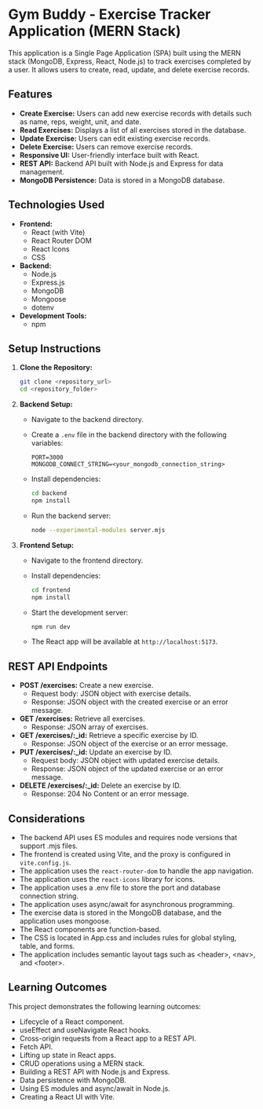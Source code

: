 # Gym Buddy - Exercise Tracker Application (MERN Stack)

This application is a Single Page Application (SPA) built using the MERN stack (MongoDB, Express, React, Node.js) to track exercises completed by a user. It allows users to create, read, update, and delete exercise records.

## Features

* **Create Exercise:** Users can add new exercise records with details such as name, reps, weight, unit, and date.
* **Read Exercises:** Displays a list of all exercises stored in the database.
* **Update Exercise:** Users can edit existing exercise records.
* **Delete Exercise:** Users can remove exercise records.
* **Responsive UI:** User-friendly interface built with React.
* **REST API:** Backend API built with Node.js and Express for data management.
* **MongoDB Persistence:** Data is stored in a MongoDB database.

## Technologies Used

* **Frontend:**
    * React (with Vite)
    * React Router DOM
    * React Icons
    * CSS
* **Backend:**
    * Node.js
    * Express.js
    * MongoDB
    * Mongoose
    * dotenv
* **Development Tools:**
    * npm

## Setup Instructions

1.  **Clone the Repository:**

    ```bash
    git clone <repository_url>
    cd <repository_folder>
    ```

2.  **Backend Setup:**

    * Navigate to the backend directory.
    * Create a `.env` file in the backend directory with the following variables:

        ```
        PORT=3000
        MONGODB_CONNECT_STRING=<your_mongodb_connection_string>
        ```

    * Install dependencies:

        ```bash
        cd backend
        npm install
        ```

    * Run the backend server:

        ```bash
        node --experimental-modules server.mjs
        ```

3.  **Frontend Setup:**

    * Navigate to the frontend directory.
    * Install dependencies:

        ```bash
        cd frontend
        npm install
        ```

    * Start the development server:

        ```bash
        npm run dev
        ```

    * The React app will be available at `http://localhost:5173`.

## REST API Endpoints

* **POST /exercises:** Create a new exercise.
    * Request body: JSON object with exercise details.
    * Response: JSON object with the created exercise or an error message.
* **GET /exercises:** Retrieve all exercises.
    * Response: JSON array of exercises.
* **GET /exercises/:_id:** Retrieve a specific exercise by ID.
    * Response: JSON object of the exercise or an error message.
* **PUT /exercises/:_id:** Update an exercise by ID.
    * Request body: JSON object with updated exercise details.
    * Response: JSON object of the updated exercise or an error message.
* **DELETE /exercises/:_id:** Delete an exercise by ID.
    * Response: 204 No Content or an error message.

## Considerations

* The backend API uses ES modules and requires node versions that support .mjs files.
* The frontend is created using Vite, and the proxy is configured in `vite.config.js`.
* The application uses the `react-router-dom` to handle the app navigation.
* The application uses the `react-icons` library for icons.
* The application uses a .env file to store the port and database connection string.
* The application uses async/await for asynchronous programming.
* The exercise data is stored in the MongoDB database, and the application uses mongoose.
* The React components are function-based.
* The CSS is located in App.css and includes rules for global styling, table, and forms.
* The application includes semantic layout tags such as \<header\>, \<nav\>, and \<footer>.

## Learning Outcomes

This project demonstrates the following learning outcomes:

* Lifecycle of a React component.
* useEffect and useNavigate React hooks.
* Cross-origin requests from a React app to a REST API.
* Fetch API.
* Lifting up state in React apps.
* CRUD operations using a MERN stack.
* Building a REST API with Node.js and Express.
* Data persistence with MongoDB.
* Using ES modules and async/await in Node.js.
* Creating a React UI with Vite.
